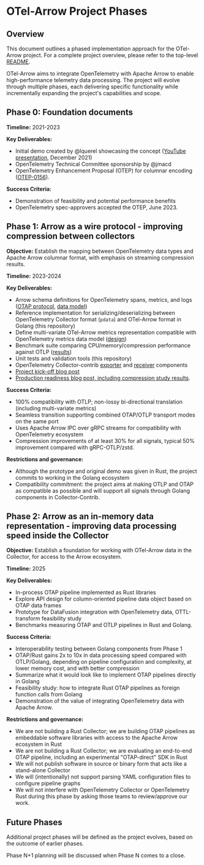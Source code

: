 # OTel-Arrow Project Phases

## Overview

This document outlines a phased implementation approach for the OTel-Arrow project. For a complete project overview, please refer to the top-level [README](../README.md).

OTel-Arrow aims to integrate OpenTelemetry with Apache Arrow to enable high-performance telemetry data processing. The project will evolve through multiple phases, each delivering specific functionality while incrementally expanding the project's capabilities and scope.

## Phase 0: Foundation documents

**Timeline:** 2021-2023

**Key Deliverables:**

- Initial demo created by @lquerel showcasing the concept ([YouTube presentation](https://www.youtube.com/watch?v=9dGGjREaggY), December 2021)
- OpenTelemetry Technical Committee sponsorship by @jmacd
- OpenTelemetry Enhancement Proposal (OTEP) for columnar encoding ([OTEP-0156](https://github.com/open-telemetry/opentelemetry-specification/blob/main/oteps/0156-columnar-encoding.md)).

**Success Criteria:**

- Demonstration of feasibility and potential performance benefits
- OpenTelemetry spec-approvers accepted the OTEP, June 2023.

## Phase 1: Arrow as a wire protocol - improving compression between collectors

**Objective:** Establish the mapping between OpenTelemetry data types and Apache Arrow columnar format, with emphasis on streaming compression results.

**Timeline:** 2023-2024

**Key Deliverables:**

- Arrow schema definitions for OpenTelemetry spans, metrics, and logs ([OTAP protocol](../proto/opentelemetry/proto/experimental/arrow/v1/arrow_service.proto), [data model](./data_model.md))
- Reference implementation for serializing/deserializing between OpenTelemetry Collector format (`pdata`) and OTel-Arrow format in Golang (this repository)
- Define multi-variate OTel-Arrow metrics representation compatible with OpenTelemetry metrics data model ([design](./multivariate-design.md))
- Benchmark suite comparing CPU/memory/compression performance against OTLP ([results](./benchmarks.md))
- Unit tests and validation tools (this repository)
- OpenTelemetry Collector-contrib [exporter](https://github.com/open-telemetry/opentelemetry-collector-contrib/blob/main/exporter/otelarrowexporter/README.md) and [receiver](https://github.com/open-telemetry/opentelemetry-collector-contrib/blob/main/receiver/otelarrowreceiver/README.md) components
- [Project kick-off blog post](https://opentelemetry.io/blog/2023/otel-arrow/)
- [Production readiness blog post, including compression study results](https://opentelemetry.io/blog/2024/otel-arrow-production).

**Success Criteria:**

- 100% compatibility with OTLP; non-lossy bi-directional translation (including multi-variate metrics)
- Seamless transition supporting combined OTAP/OTLP transport modes on the same port
- Uses Apache Arrow IPC over gRPC streams for compatibility with OpenTelemetry ecosystem
- Compression improvements of at least 30% for all signals, typical 50% improvement compared with gRPC-OTLP/zstd.

**Restrictions and governance:**

- Although the prototype and original demo was given in Rust, the project commits to working in the Golang ecosystem
- Compatibility commitment: the project aims at making OTLP and OTAP as compatible as possible and will support all signals through Golang components in Collector-Contrib.

## Phase 2: Arrow as an in-memory data representation - improving data processing speed inside the Collector

**Objective:** Establish a foundation for working with OTel-Arrow data in the Collector, for access to the Arrow ecosystem.

**Timeline:** 2025

**Key Deliverables:**

- In-process OTAP pipeline implemented as Rust libraries
- Explore API design for column-oriented pipeline data object based on OTAP data frames
- Prototype for DataFusion integration with OpenTelemetry data, OTTL-transform feasibility study
- Benchmarks measuring OTAP and OTLP pipelines in Rust and Golang.

**Success Criteria:**

- Interoperability testing between Golang components from Phase 1
- OTAP/Rust gains 2x to 10x in data processing speed compared with OTLP/Golang, depending on pipeline configuration and complexity, at lower memory cost, and with better compression
- Summarize what it would look like to implement OTAP pipelines directly in Golang
- Feasibility study: how to integrate Rust OTAP pipelines as foreign function calls from Golang
- Demonstration of the value of integrating OpenTelemetry data with Apache Arrow.

**Restrictions and governance:**

- We are not building a Rust Collector; we are building OTAP pipelines as embeddable software libraries with access to the Apache Arrow ecosystem in Rust
- We are not building a Rust Collector; we are evaluating an end-to-end OTAP pipeline, including an experimental "OTAP-direct" SDK in Rust
- We will not publish software in source or binary form that acts like a stand-alone Collector
- We will (intentionally) not support parsing YAML configuration files to configure pipeline graphs
- We will not interfere with OpenTelemetry Collector or OpenTelemetry Rust during this phase by asking those teams to review/approve our work.

## Future Phases

Additional project phases will be defined as the project evolves, based on the outcome of earlier phases.

Phase N+1 planning will be discussed when Phase N comes to a close.
